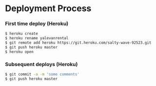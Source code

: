 # Deployment Process

### First time deploy (Heroku)
```sh
$ heroku create
$ heroku rename yalevanrental
$ git remote add heroku https://git.heroku.com/salty-wave-92523.git
$ git push heroku master
$ heroku open
```

### Subsequent deploys (Heroku)
```sh
$ git commit -a -m 'some comments'
$ git push heroku master
```
